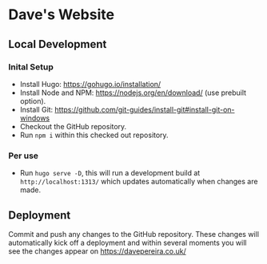 # Dave's Website

## Local Development

### Inital Setup

- Install Hugo: https://gohugo.io/installation/
- Install Node and NPM: https://nodejs.org/en/download/ (use prebuilt option).
- Install Git: https://github.com/git-guides/install-git#install-git-on-windows
- Checkout the GitHub repository.
- Run `npm i` within this checked out repository.

### Per use

- Run `hugo serve -D`, this will run a development build at `http://localhost:1313/` which updates automatically when changes are made.

## Deployment

Commit and push any changes to the GitHub repository. These changes will automatically kick off a deployment and within several moments you will see the changes appear on https://davepereira.co.uk/

